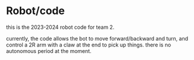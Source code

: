 # Robot/code
 
this is the 2023-2024 robot code for team 2. 

currently, the code allows the bot to move forward/backward and turn, and control a 2R arm with a claw at the end to pick up things.
there is no autonomous period at the moment.
